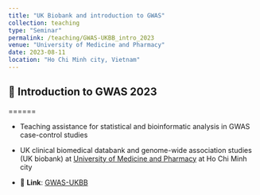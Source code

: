 ```yaml
---
title: "UK Biobank and introduction to GWAS"
collection: teaching
type: "Seminar"
permalink: /teaching/GWAS-UKBB_intro_2023
venue: "University of Medicine and Pharmacy"
date: 2023-08-11
location: "Ho Chi Minh city, Vietnam"
---
```


## 📑 Introduction to GWAS 2023

======

- Teaching assistance for statistical and bioinformatic analysis in GWAS case-control studies

- UK clinical biomedical databank and genome-wide association studies (UK biobank) at [University of Medicine and Pharmacy](https://ump.edu.vn/) at Ho Chi Minh city

- 🔗 **Link**: [GWAS-UKBB](https://github.com/luuloi/GWAS_Introduction_2023)
